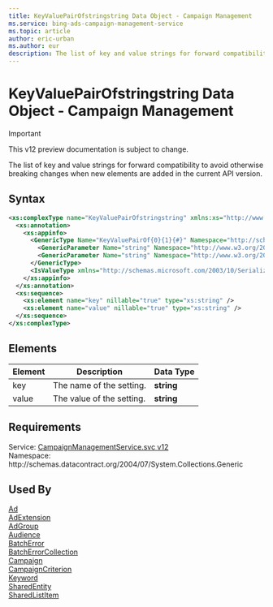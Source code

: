 ```yaml
---
title: KeyValuePairOfstringstring Data Object - Campaign Management
ms.service: bing-ads-campaign-management-service
ms.topic: article
author: eric-urban
ms.author: eur
description: The list of key and value strings for forward compatibility to avoid otherwise breaking changes when new elements are added in the current API version.
---
```

# KeyValuePairOfstringstring Data Object - Campaign Management

> [!IMPORTANT]
> This v12 preview documentation is subject to change.

The list of key and value strings for forward compatibility to avoid otherwise breaking changes when new elements are added in the current API version.

## Syntax
```xml
<xs:complexType name="KeyValuePairOfstringstring" xmlns:xs="http://www.w3.org/2001/XMLSchema">
  <xs:annotation>
    <xs:appinfo>
      <GenericType Name="KeyValuePairOf{0}{1}{#}" Namespace="http://schemas.datacontract.org/2004/07/System.Collections.Generic" xmlns="http://schemas.microsoft.com/2003/10/Serialization/">
        <GenericParameter Name="string" Namespace="http://www.w3.org/2001/XMLSchema" />
        <GenericParameter Name="string" Namespace="http://www.w3.org/2001/XMLSchema" />
      </GenericType>
      <IsValueType xmlns="http://schemas.microsoft.com/2003/10/Serialization/">true</IsValueType>
    </xs:appinfo>
  </xs:annotation>
  <xs:sequence>
    <xs:element name="key" nillable="true" type="xs:string" />
    <xs:element name="value" nillable="true" type="xs:string" />
  </xs:sequence>
</xs:complexType>
```

## <a name="elements"></a>Elements

|Element|Description|Data Type|
|-----------|---------------|-------------|
|<a name="key"></a>key|The name of the setting.|**string**|
|<a name="value"></a>value|The value of the setting.|**string**|

## Requirements
Service: [CampaignManagementService.svc v12](https://campaign.api.bingads.microsoft.com/Api/Advertiser/CampaignManagement/v11/CampaignManagementService.svc)  
Namespace: http\://schemas.datacontract.org/2004/07/System.Collections.Generic  

## Used By
[Ad](ad.md)  
[AdExtension](adextension.md)  
[AdGroup](adgroup.md)  
[Audience](audience.md)  
[BatchError](batcherror.md)  
[BatchErrorCollection](batcherrorcollection.md)  
[Campaign](campaign.md)  
[CampaignCriterion](campaigncriterion.md)  
[Keyword](keyword.md)  
[SharedEntity](sharedentity.md)  
[SharedListItem](sharedlistitem.md)  

